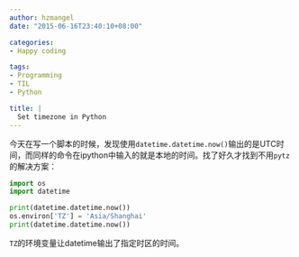 ```yaml
---
author: hzmangel
date: "2015-06-16T23:40:10+08:00"

categories:
- Happy coding

tags:
- Programming
- TIL
- Python

title: |
  Set timezone in Python
---
```


今天在写一个脚本的时候，发现使用`datetime.datetime.now()`输出的是UTC时间，而同样的命令在ipython中输入的就是本地的时间。找了好久才找到不用`pytz`的解决方案：

```python
import os
import datetime

print(datetime.datetime.now())
os.environ['TZ'] = 'Asia/Shanghai'
print(datetime.datetime.now())
```

`TZ`的环境变量让datetime输出了指定时区的时间。


